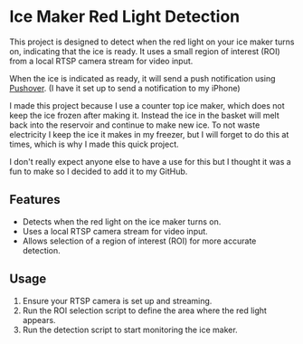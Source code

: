 # Ice Maker Red Light Detection

This project is designed to detect when the red light on your ice maker turns on, indicating that the ice is ready. It uses a small region of interest (ROI) from a local RTSP camera stream for video input. <br>

When the ice is indicated as ready, it will send a push notification using [Pushover](https://pushover.net/). (I have it set up to send a notification to my iPhone) <br>

I made this project because I use a counter top ice maker, which does not keep the ice frozen after making it. Instead the ice in the basket will melt back into the reservoir and continue to make new ice. To not waste electricity I keep the ice it makes in my freezer, but I will forget to do this at times, which is why I made this quick project.<br>

I don't really expect anyone else to have a use for this but I thought it was a fun to make so I decided to add it to my GitHub.

## Features

- Detects when the red light on the ice maker turns on.
- Uses a local RTSP camera stream for video input.
- Allows selection of a region of interest (ROI) for more accurate detection.

## Usage
1. Ensure your RTSP camera is set up and streaming.
2. Run the ROI selection script to define the area where the red light appears.
3. Run the detection script to start monitoring the ice maker.
